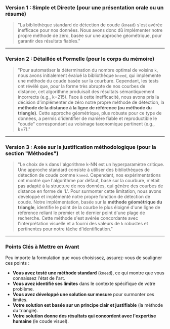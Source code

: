 ### Version 1 : Simple et Directe (pour une présentation orale ou un résumé)

> "La bibliothèque standard de détection de coude (`kneed`) s'est avérée inefficace pour nos données. Nous avons donc dû implémenter notre propre méthode de zéro, basée sur une approche géométrique, pour garantir des résultats fiables."

---

### Version 2 : Détaillée et Formelle (pour le corps du mémoire)

> "Pour automatiser la détermination du nombre optimal de voisins `k`, nous avons initialement évalué la bibliothèque `kneed`, qui implémente une méthode du coude basée sur la courbure. Cependant, les tests ont révélé que, pour la forme très abrupte de nos courbes de distance, cet algorithme produisait des résultats sémantiquement incorrects (e.g., k=215). Face à cette inefficacité, nous avons pris la décision d'implémenter de zéro notre propre méthode de détection, la **méthode de la distance à la ligne de référence (ou méthode du triangle)**. Cette approche géométrique, plus robuste pour ce type de données, a permis d'identifier de manière fiable et reproductible le "coude" correspondant au voisinage taxonomique pertinent (e.g., k=7)."

---

### Version 3 : Axée sur la justification méthodologique (pour la section "Méthodes")

> "Le choix de `k` dans l'algorithme k-NN est un hyperparamètre critique. Une approche standard consiste à utiliser des bibliothèques de détection de coude comme `kneed`. Cependant, nos expérimentations ont montré que l'algorithme par défaut, basé sur la courbure, n'était pas adapté à la structure de nos données, qui génère des courbes de distance en forme de 'L'. Pour surmonter cette limitation, nous avons développé et implémenté notre propre fonction de détection de coude. Notre implémentation, basée sur la **méthode géométrique du triangle**, identifie le point de la courbe le plus éloigné d'une ligne de référence reliant le premier et le dernier point d'une plage de recherche. Cette méthode s'est avérée concordante avec l'interprétation visuelle et a fourni des valeurs de `k` robustes et pertinentes pour notre tâche d'identification."

---

### Points Clés à Mettre en Avant

Peu importe la formulation que vous choisissez, assurez-vous de souligner ces points :

-   **Vous avez testé une méthode standard** (`kneed`), ce qui montre que vous connaissez l'état de l'art.
-   **Vous avez identifié ses limites** dans le contexte spécifique de votre problème.
-   **Vous avez développé une solution sur mesure** pour surmonter ces limites.
-   **Votre solution est basée sur un principe clair et justifiable** (la méthode du triangle).
-   **Votre solution donne des résultats qui concordent avec l'expertise humaine** (le coude visuel).


